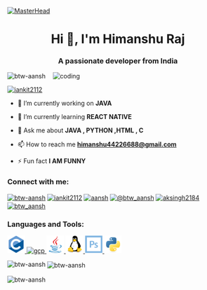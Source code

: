[![MasterHead](https://camo.githubusercontent.com/9599c3b064e38680f68e77052e104b45d51a5435645794c447b1c53c8816747b/68747470733a2f2f7777772e736576656e73746172776562736f6c7574696f6e732e636f6d2f77702d636f6e74656e742f7468656d65732f736576656e737461722f696d672f62616e6e65722d62672e676966)](https://btw-aansh.io)
<h1 align="center">Hi 👋, I'm Himanshu Raj</h1>
<h3 align="center">A passionate developer from India</h3>
<img align="right" alt="coding" width="400" src="[https://i.pinimg.com/originals/50/de/0e/50de0eebb7bb31620f3a8cf78d3c9267.gif](https://media.tenor.com/flflC6GFzO8AAAAM/sultan-alrefaei-programmer.gif)">
                                                  

<p align="left"> <img src="https://komarev.com/ghpvc/?username=btw-aansh&label=Profile%20views&color=0e75b6&style=flat" alt="btw-aansh" /> </p>

<p align="left"> <a href="https://twitter.com/iankit2112" target="blank"><img src="https://img.shields.io/twitter/follow/iankit2112?logo=twitter&style=for-the-badge" alt="iankit2112" /></a> </p>

- 🔭 I’m currently working on **JAVA**

- 🌱 I’m currently learning **REACT NATIVE**

- 💬 Ask me about **JAVA , PYTHON ,HTML , C**

- 📫 How to reach me **himanshu44226688@gmail.com**

- ⚡ Fun fact **I AM FUNNY**

<h3 align="left">Connect with me:</h3>
<p align="left">
<a href="https://codepen.io/btw-aansh" target="blank"><img align="center" src="https://raw.githubusercontent.com/rahuldkjain/github-profile-readme-generator/master/src/images/icons/Social/codepen.svg" alt="btw-aansh" height="30" width="40" /></a>
<a href="https://twitter.com/iankit2112" target="blank"><img align="center" src="https://raw.githubusercontent.com/rahuldkjain/github-profile-readme-generator/master/src/images/icons/Social/twitter.svg" alt="iankit2112" height="30" width="40" /></a>
<a href="https://linkedin.com/in/aansh" target="blank"><img align="center" src="https://raw.githubusercontent.com/rahuldkjain/github-profile-readme-generator/master/src/images/icons/Social/linked-in-alt.svg" alt="aansh" height="30" width="40" /></a>
<a href="https://instagram.com/@btw_aansh" target="blank"><img align="center" src="https://raw.githubusercontent.com/rahuldkjain/github-profile-readme-generator/master/src/images/icons/Social/instagram.svg" alt="@btw_aansh" height="30" width="40" /></a>
<a href="https://www.hackerrank.com/btw_aansh" target="blank"><img align="center" src="https://raw.githubusercontent.com/rahuldkjain/github-profile-readme-generator/master/src/images/icons/Social/hackerrank.svg" alt="aksingh2184" height="30" width="40" /></a>
<a href="https://www.leetcode.com/btw_aansh" target="blank"><img align="center" src="https://raw.githubusercontent.com/rahuldkjain/github-profile-readme-generator/master/src/images/icons/Social/leet-code.svg" alt="btw_aansh" height="30" width="40" /></a>
</p>

<h3 align="left">Languages and Tools:</h3>
<p align="left"> <a href="https://www.cprogramming.com/" target="_blank" rel="noreferrer"> <img src="https://raw.githubusercontent.com/devicons/devicon/master/icons/c/c-original.svg" alt="c" width="40" height="40"/> </a> <a href="https://cloud.google.com" target="_blank" rel="noreferrer"> <img src="https://www.vectorlogo.zone/logos/google_cloud/google_cloud-icon.svg" alt="gcp" width="40" height="40"/> </a> <a href="https://www.java.com" target="_blank" rel="noreferrer"> <img src="https://raw.githubusercontent.com/devicons/devicon/master/icons/java/java-original.svg" alt="java" width="40" height="40"/> </a> <a href="https://www.linux.org/" target="_blank" rel="noreferrer"> <img src="https://raw.githubusercontent.com/devicons/devicon/master/icons/linux/linux-original.svg" alt="linux" width="40" height="40"/> </a> <a href="https://www.photoshop.com/en" target="_blank" rel="noreferrer"> <img src="https://raw.githubusercontent.com/devicons/devicon/master/icons/photoshop/photoshop-line.svg" alt="photoshop" width="40" height="40"/> </a> <a href="https://www.python.org" target="_blank" rel="noreferrer"> <img src="https://raw.githubusercontent.com/devicons/devicon/master/icons/python/python-original.svg" alt="python" width="40" height="40"/> </a> </p>

<p><img align="left" src="https://github-readme-stats.vercel.app/api/top-langs?username=btw-aansh&show_icons=true&locale=en&layout=compact" alt="btw-aansh" /></p>

<p>&nbsp;<img align="center" src="https://github-readme-stats.vercel.app/api?username=btw-aansh&show_icons=true&locale=en" alt="btw-aansh" /></p>

<p><img align="center" src="https://github-readme-streak-stats.herokuapp.com/?user=btw-aansh&" alt="btw-aansh" /></p>
